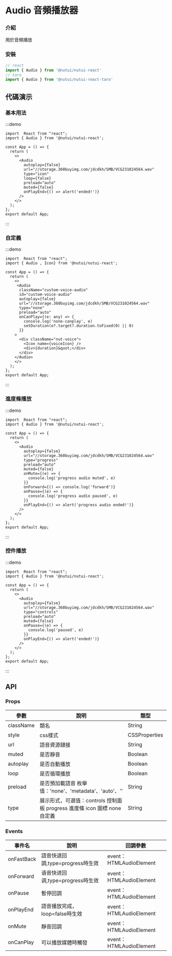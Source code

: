 # Audio 音頻播放器

### 介紹

用於音頻播放

### 安裝

```javascript
// react
import { Audio } from '@nutui/nutui-react'
// taro
import { Audio } from '@nutui/nutui-react-taro'
```

## 代碼演示

### 基本用法

:::demo

```tsx
import  React from "react";
import { Audio } from '@nutui/nutui-react';

const App = () => {
  return (
    <>
      <Audio
        autoplay={false}
        url="//storage.360buyimg.com/jdcdkh/SMB/VCG231024564.wav"
        type="icon"
        loop={false}
        preload="auto"
        muted={false}
        onPlayEnd={() => alert('ended!')}
      />
    </>
  );
};
export default App;
```

:::

### 自定義

:::demo

```tsx
import  React from "react";
import { Audio , Icon} from '@nutui/nutui-react';

const App = () => {
  return (
    <>
     <Audio
      className="custom-voice-audio"
      id="custom-voice-audio"
      autoplay={false}
      url="//storage.360buyimg.com/jdcdkh/SMB/VCG231024564.wav"
      type="none"
      preload="auto"
      onCanPlay={(e: any) => {
        console.log('none-canplay', e)
        setDuration(e?.target?.duration.toFixed(0) || 0)
      }}
    >
      <div className="nut-voice">
        <Icon name={voiceIcon} />
        <div>{duration}&quot;</div>
      </div>
    </Audio>
    </>
  );
};
export default App;
```

:::

### 進度條播放

:::demo

```tsx
import  React from "react";
import { Audio } from '@nutui/nutui-react';

const App = () => {
  return (
    <>
      <Audio
        autoplay={false}
        url="//storage.360buyimg.com/jdcdkh/SMB/VCG231024564.wav"
        type="progress"
        preload="auto"
        muted={false}
        onMute={(e) => {
          console.log('progress audio muted', e)
        }}
        onForward={() => console.log('forward')}
        onPause={(e) => {
          console.log('progress audio paused', e)
        }}
        onPlayEnd={() => alert('progress audio ended!')}
      />
    </>
  );
};
export default App;
```

:::

### 控件播放

:::demo

```tsx
import  React from "react";
import { Audio } from '@nutui/nutui-react';

const App = () => {
  return (
    <>
      <Audio
        autoplay={false}
        url="//storage.360buyimg.com/jdcdkh/SMB/VCG231024564.wav"
        type="controls"
        preload="auto"
        muted={false}
        onPause={(e) => {
          console.log('paused', e)
        }}
        onPlayEnd={() => alert('ended!')}
      />
    </>
  );
};
export default App;
```

:::


## API

### Props

| 參數         | 說明                             | 類型   | 默認值           |
|--------------|----------------------------------|--------|------------------|
| className       | 類名               | String | ''              |
| style       | css樣式               | CSSProperties | {}           |
| url         | 語音資源鏈接               | String | ''              |
| muted        | 是否靜音                         | Boolean | false             |
| autoplay         | 是否自動播放 | Boolean | false               |
| loop | 是否循環播放     | Boolean | false |
| preload          | 是否預加載語音 枚舉值：'none'、'metadata'、'auto'、''   | String | 'auto'              |
| type         | 展示形式，可選值：controls 控制面板   progress 進度條  icon 圖標 none 自定義 | String | 'progress'              |


### Events

| 事件名 | 說明           | 回調參數     |
|--------|----------------|--------------|
| onFastBack  | 語音快退回調,type=progress時生效 | event：HTMLAudioElement |
| onForward  | 语音快进回调,type=progress時生效 | event：HTMLAudioElement |
| onPause  | 暫停回調 | event：HTMLAudioElement |
| onPlayEnd  | 語音播放完成，loop=false時生效 | event：HTMLAudioElement|
| onMute  | 靜音回調 | event：HTMLAudioElement|
| onCanPlay  | 可以播放媒體時觸發 | event：HTMLAudioElement |
